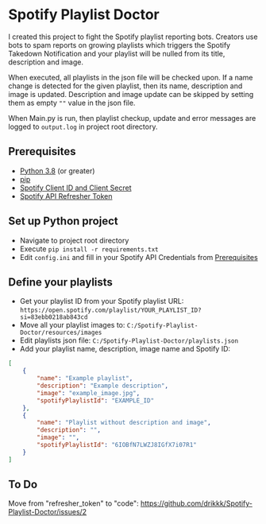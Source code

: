 # Spotify Playlist Doctor

I created this project to fight the Spotify playlist reporting bots.
Creators use bots to spam reports on growing playlists which triggers the Spotify Takedown Notification and your
playlist will be nulled from its title, description and image.

When executed, all playlists in the json file will be checked upon. If a name change is detected for the given playlist, then its name, description and image is updated.
Description and image update can be skipped by setting them as empty ```""``` value in the json file.

When Main.py is run, then playlist checkup, update and error messages are logged to ```output.log``` in project root directory.

## Prerequisites

- [Python 3.8](https://www.python.org/downloads/) (or greater)
- [pip](https://pip.pypa.io/en/stable/installation/)
- [Spotify Client ID and Client Secret](https://developer.spotify.com/documentation/web-api/concepts/apps)
- [Spotify API Refresher Token](https://developer.spotify.com/documentation/ios/concepts/token-swap-and-refresh)

## Set up Python project

- Navigate to project root directory
- Execute ```pip install -r requirements.txt```
- Edit ```config.ini``` and fill in your Spotify API Credentials from [Prerequisites](#prerequisites)

## Define your playlists

- Get your playlist ID from your Spotify playlist URL: ```https://open.spotify.com/playlist/YOUR_PLAYLIST_ID?si=83ebb0218ab843cd```
- Move all your playlist images to: ```C:/Spotify-Playlist-Doctor/resources/images```
- Edit playlists json file: ```C:/Spotify-Playlist-Doctor/playlists.json```
- Add your playlist name, description, image name and Spotify ID:
```json
[
    {
        "name": "Example playlist",
        "description": "Example description",
        "image": "example_image.jpg",
        "spotifyPlaylistId": "EXAMPLE_ID"
    },
    {
        "name": "Playlist without description and image",
        "description": "",
        "image": "",
        "spotifyPlaylistId": "6IOBfN7LWZJ8IGfX7i07R1"
    }
]
```

## To Do

Move from "refresher_token" to "code": https://github.com/drikkk/Spotify-Playlist-Doctor/issues/2
